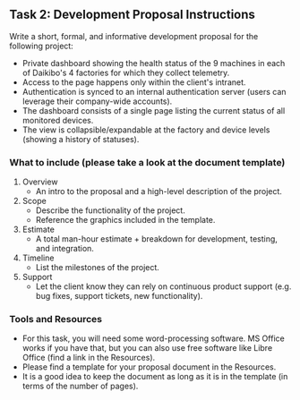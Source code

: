 ## Task 2: Development Proposal Instructions

Write a short, formal, and informative development proposal for the following project:

- Private dashboard showing the health status of the 9 machines in each of Daikibo's 4 factories for which they collect telemetry.
- Access to the page happens only within the client's intranet.
- Authentication is synced to an internal authentication server (users can leverage their company-wide accounts).
- The dashboard consists of a single page listing the current status of all monitored devices.
- The view is collapsible/expandable at the factory and device levels (showing a history of statuses).

### What to include (please take a look at the document template)

1. Overview
   - An intro to the proposal and a high-level description of the project.
2. Scope
   - Describe the functionality of the project.
   - Reference the graphics included in the template.
3. Estimate
   - A total man-hour estimate + breakdown for development, testing, and integration.
4. Timeline
   - List the milestones of the project.
5. Support
   - Let the client know they can rely on continuous product support (e.g. bug fixes, support tickets, new functionality).

### Tools and Resources

- For this task, you will need some word-processing software. MS Office works if you have that, but you can also use free software like Libre Office (find a link in the Resources).
- Please find a template for your proposal document in the Resources.
- It is a good idea to keep the document as long as it is in the template (in terms of the number of pages).